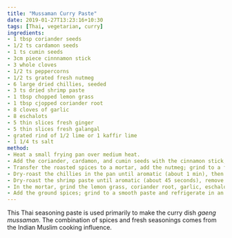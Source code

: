 ```yaml
---
title: "Mussaman Curry Paste"
date: 2019-01-27T13:23:16+10:30
tags: [Thai, vegetarian, curry]
ingredients:
- 1 tbsp coriander seeds
- 1/2 ts cardamon seeds
- 1 ts cumin seeds
- 3cm piece cinnnamon stick
- 3 whole cloves
- 1/2 ts peppercorns
- 1/2 ts grated fresh nutmeg
- 6 large dried chillies, seeded
- 3 ts dried shrimp paste
- 1 tbsp chopped lemon grass
- 1 tbsp cjopped coriander root
- 8 cloves of garlic
- 8 eschalots
- 5 thin slices fresh ginger
- 5 thin slices fresh galangal
- grated rind of 1/2 lime or 1 kaffir lime
- 1 1/4 ts salt
method:
- Heat a small frying pan over medium heat.
- Add the coriander, cardamon, and cumin seeds with the cinnamon stick, cloves, and peppercorns; gently agitate until the spices are aromatic (about 1 min)
- Transfer the roasted spices to a mortar, add the nutmeg; grind to a fine powder and transfer to a small bowl
- Dry-roast the chillies in the pan until aromatic (about 1 min), then transfer to a mortar and grind finely then add to the other spices
- Dry-roast the shrimp paste until aromatic (about 45 seconds), remove from the heat
- In the mortar, grind the lemon grass, coriander root, garlic, eschalots, ginger, and galangal to a paste, Add the shrimp paste, lime rind, and salt; grind until well mixed
- Add the ground spices; grind to a smooth paste and refrigerate in an airtight storage container for up to 1 week
---
```

This Thai seasoning paste is used primarily to make the curry dish *gaeng mussaman*.
The combination of spices and fresh seasonings comes from the Indian Muslim cooking influence.